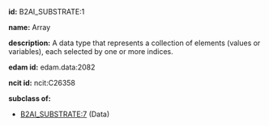 **id:** B2AI_SUBSTRATE:1

**name:** Array

**description:** A data type that represents a collection of elements (values or variables), each selected by one or more indices.

**edam id:** edam.data:2082

**ncit id:** ncit:C26358

**subclass of:**

- [B2AI_SUBSTRATE:7](../substrates/data.markdown) (Data)
